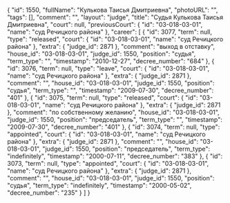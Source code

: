 {
    "id": 1550,
    "fullName": "Кулькова Таисья Дмитриевна",
    "photoURL": "",
    "tags": [],
    "comment": "",
    "layout": "judge",
    "title": "Судья Кулькова Таисья Дмитриевна",
    "court": null,
    "previousCourt": {
        "id": "03-018-03-01",
        "name": "суд Речицкого района"
    },
    "career": [
        {
            "id": 3077,
            "term": null,
            "type": "released",
            "court": {
                "id": "03-018-03-01",
                "name": "суд Речицкого района"
            },
            "extra": {
                "judge_id": 2871
            },
            "comment": "выход в отставку",
            "house_id": "03-018-03-01",
            "judge_id": 1550,
            "position": "судья",
            "term_type": "",
            "timestamp": "2010-12-27",
            "decree_number": "684"
        },
        {
            "id": 3076,
            "term": null,
            "type": "leave",
            "court": {
                "id": "03-018-03-01",
                "name": "суд Речицкого района"
            },
            "extra": {
                "judge_id": 2871
            },
            "comment": "",
            "house_id": "03-018-03-01",
            "judge_id": 1550,
            "position": "судья",
            "term_type": "",
            "timestamp": "2009-07-30",
            "decree_number": "401"
        },
        {
            "id": 3075,
            "term": null,
            "type": "released",
            "court": {
                "id": "03-018-03-01",
                "name": "суд Речицкого района"
            },
            "extra": {
                "judge_id": 2871
            },
            "comment": "по собственному желанию",
            "house_id": "03-018-03-01",
            "judge_id": 1550,
            "position": "председатель",
            "term_type": "",
            "timestamp": "2009-07-30",
            "decree_number": "401"
        },
        {
            "id": 3074,
            "term": null,
            "type": "appointed",
            "court": {
                "id": "03-018-03-01",
                "name": "суд Речицкого района"
            },
            "extra": {
                "judge_id": 2871
            },
            "comment": "",
            "house_id": "03-018-03-01",
            "judge_id": 1550,
            "position": "председатель",
            "term_type": "indefinitely",
            "timestamp": "2000-07-11",
            "decree_number": "383"
        },
        {
            "id": 3073,
            "term": null,
            "type": "appointed",
            "court": {
                "id": "03-018-03-01",
                "name": "суд Речицкого района"
            },
            "extra": {
                "judge_id": 2871
            },
            "comment": "",
            "house_id": "03-018-03-01",
            "judge_id": 1550,
            "position": "судья",
            "term_type": "indefinitely",
            "timestamp": "2000-05-02",
            "decree_number": "235"
        }
    ]
}